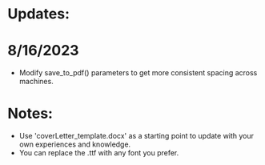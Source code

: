 # Updates:
# 8/16/2023
- Modify save_to_pdf() parameters to get more consistent spacing across machines.

# Notes:
- Use 'coverLetter_template.docx' as a starting point to update with your own experiences and knowledge.
- You can replace the .ttf with any font you prefer.
